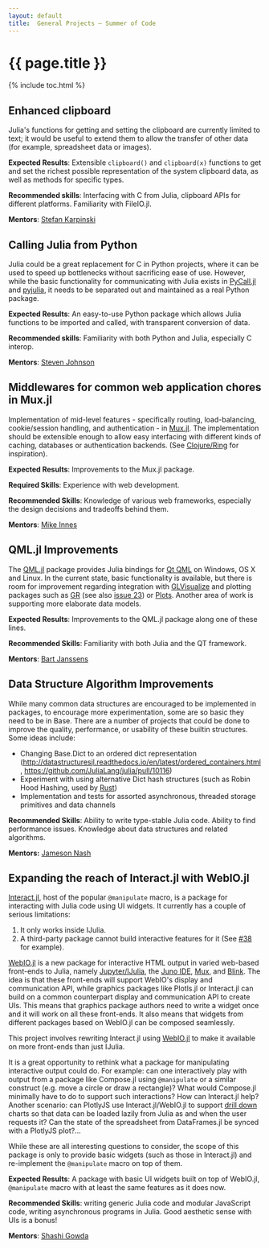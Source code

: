 ```yaml
---
layout: default
title:  General Projects – Summer of Code
---
```


# {{ page.title }}

{% include toc.html %}

## Enhanced clipboard

Julia's functions for getting and setting the clipboard are currently limited to text; it would be useful to extend them to allow the transfer of other data (for example, spreadsheet data or images).

**Expected Results**: Extensible `clipboard()` and `clipboard(x)` functions to get and set the richest possible representation of the system clipboard data, as well as methods for specific types.

**Recommended skills**: Interfacing with C from Julia, clipboard APIs for different platforms. Familiarity with FileIO.jl.

**Mentors**: [Stefan Karpinski](https://github.com/StefanKarpinski)

## Calling Julia from Python

Julia could be a great replacement for C in Python projects, where it can be used to speed up bottlenecks without sacrificing ease of use. However, while the basic functionality for communicating with Julia exists in [PyCall.jl](https://github.com/JuliaPy/PyCall.jl) and [pyjulia](https://github.com/jakebolewski/pyjulia), it needs to be separated out and maintained as a real Python package.

**Expected Results**: An easy-to-use Python package which allows Julia functions to be imported and called, with transparent conversion of data.

**Recommended skills**: Familiarity with both Python and Julia, especially C interop.

**Mentors**: [Steven Johnson](https://github.com/stevengj)

## Middlewares for common web application chores in Mux.jl

Implementation of mid-level features - specifically routing, load-balancing, cookie/session handling, and authentication - in [Mux.jl](https://github.com/JuliaWeb/Mux.jl).  The implementation should be extensible enough to allow easy interfacing with different kinds of caching, databases or authentication backends. (See [Clojure/Ring](https://github.com/ring-clojure/ring/wiki/Why-Use-Ring%3F) for inspiration).

**Expected Results**: Improvements to the Mux.jl package.

**Required Skills**: Experience with web development.

**Recommended Skills**: Knowledge of various web frameworks, especially the design decisions and tradeoffs behind them.

**Mentors**: [Mike Innes](https://github.com/MikeInnes)

## QML.jl Improvements

The [QML.jl](https://github.com/barche/QML.jl) package provides Julia bindings for [Qt QML](http://doc.qt.io/qt-5/qtqml-index.html) on Windows, OS X and Linux. In the current state, basic functionality is available, but there is room for improvement regarding integration with [GLVisualize](https://github.com/JuliaGL/GLVisualize.jl) and plotting packages such as [GR](https://github.com/jheinen/GR.jl) (see also [issue 23](https://github.com/barche/QML.jl/issues/23)) or [Plots](https://github.com/JuliaPlots/Plots.jl). Another area of work is supporting more elaborate data models.

**Expected Results**: Improvements to the QML.jl package along one of these lines.

**Recommended Skills**: Familiarity with both Julia and the QT framework.

**Mentors**: [Bart Janssens](https://github.com/barche)

## Data Structure Algorithm Improvements

While many common data structures are encouraged to be implemented in packages, to encourage more experimentation, some are so basic they need to be in Base. There are a number of projects that could be done to improve the quality, performance, or usability of these builtin structures. Some ideas include:

- Changing Base.Dict to an ordered dict representation (http://datastructuresjl.readthedocs.io/en/latest/ordered_containers.html, https://github.com/JuliaLang/julia/pull/10116)
- Experiment with using alternative Dict hash structures (such as Robin Hood Hashing, used by [Rust](https://doc.rust-lang.org/beta/std/collections/struct.HashMap.html))
- Implementation and tests for assorted asynchronous, threaded storage primitives and data channels

**Recommended Skills**: Ability to write type-stable Julia code. Ability to find performance issues. Knowledge about data structures and related algorithms.

**Mentors:** [Jameson Nash](https://github.com/vtjnash)

## Expanding the reach of Interact.jl with WebIO.jl

[Interact.jl](https://github.com/JuliaGizmos/Interact.jl), host of the popular `@manipulate` macro, is a package for interacting with Julia code using UI widgets. It currently has a couple of serious limitations:

1. It only works inside IJulia.
2. A third-party package cannot build interactive features for it (See [#38](https://github.com/JuliaGizmos/Interact.jl/issues/38) for example).

[WebIO.jl](https://github.com/shashi/WebIO.jl) is a new package for interactive HTML output in varied web-based front-ends to Julia, namely [Jupyter/IJulia](https://github.com/JuliaLang/IJulia.jl), the [Juno IDE](http://junolab.org/), [Mux](https://github.com/JuliaWeb/Mux.jl), and [Blink](https://github.com/JunoLab/Blink.jl). The idea is that these front-ends will support WebIO's display and communication API, while graphics packages like Plotls.jl or Interact.jl can build on a common counterpart display and communication API to create UIs. This means that graphics package authors need to write a widget once and it will work on all these front-ends. It also means that widgets from different packages based on WebIO.jl can be composed seamlessly.

This project involves rewriting Interact.jl using [WebIO.jl](https://github.com/shashi/WebIO.jl) to make it available on more front-ends than just IJulia.

It is a great opportunity to rethink what a package for manipulating interactive output could do. For example: can one interactively play with output from a package like Compose.jl using `@manipulate` or a similar construct (e.g. move a circle or draw a rectangle)? What would Compose.jl minimally have to do to support such interactions? How can Interact.jl help? Another scenario: can PlotlyJS use Interact.jl/WebIO.jl to support [drill down](http://www.highcharts.com/demo/column-drilldown) charts so that data can be loaded lazily from Julia as and when the user requests it? Can the state of the spreadsheet from DataFrames.jl be synced with a PlotlyJS plot?...

While these are all interesting questions to consider, the scope of this package is only to provide basic widgets (such as those in Interact.jl) and re-implement the `@manipulate` macro on top of them.

**Expected Results**: A package with basic UI widgets built on top of WebIO.jl, `@manipulate` macro with at least the same features as it does now.

**Recommended Skills**: writing generic Julia code and modular JavaScript code, writing asynchronous programs in Julia. Good aesthetic sense with UIs is a bonus!

**Mentors**: [Shashi Gowda](https://github.com/shashi)
